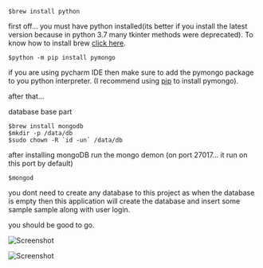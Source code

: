 `$brew install python`

first off... you must have python installed(its better if you install the latest version because in python 3.7 many tkinter methods were deprecated). To know how to install brew <a href="https://brew.sh/">click here</a>.

`$python -m pip install pymongo`

if you are using pycharm IDE then make sure to add the pymongo package to you python interpreter. (I recommend using <a href="https://pypi.org/project/pip/">pip</a> to install pymongo).

after that...

database base part

`$brew install mongodb`<br /> 
`$mkdir -p /data/db`<br /> 
``$sudo chown -R `id -un` /data/db``<br /> 

after installing mongoDB run the mongo demon (on port 27017... it run on this port by default)

`$mongod`

you dont need to create any database to this project as when the database is empty then this application will create the database and insert some sample sample along with user login.

you should be good to go.

![Screenshot](https://raw.githubusercontent.com/ZapySolo/sem4-mini-project-osl/master/asset/readmeIMG/Screenshot%202019-04-12%20at%207.24.48%20PM.png)

![Screenshot](https://raw.githubusercontent.com/ZapySolo/sem4-mini-project-osl/master/asset/readmeIMG/Screenshot%202019-04-12%20at%207.25.30%20PM.png)
